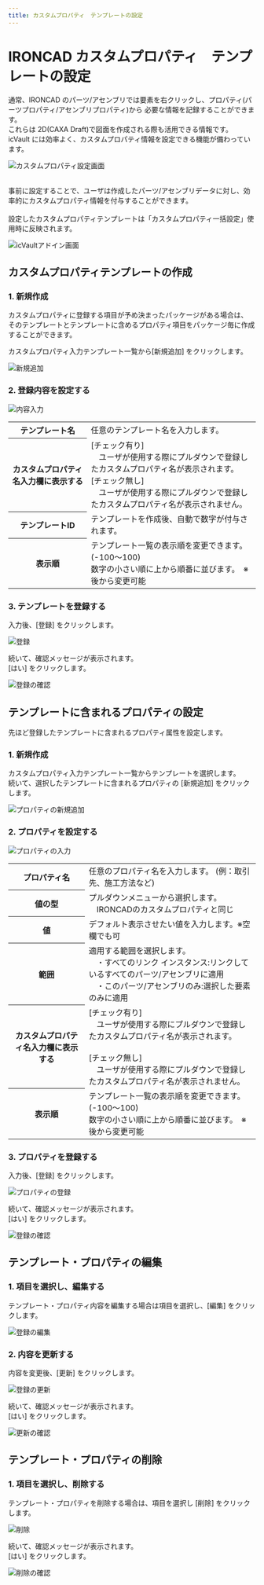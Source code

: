 ```yaml
---
title: カスタムプロパティ　テンプレートの設定
---
```


# IRONCAD カスタムプロパティ　テンプレートの設定
通常、IRONCAD のパーツ/アセンブリでは要素を右クリックし、プロパティ(パーツプロパティ/アセンブリプロパティ)から
必要な情報を記録することができます。<br>
これらは 2D(CAXA Draft)で図面を作成される際も活用できる情報です。<br>
icVault には効率よく、カスタムプロパティ情報を設定できる機能が備わっています。<br>

![カスタムプロパティ設定画面](./img/Ctpy_002.png)

<br>
事前に設定することで、ユーザは作成したパーツ/アセンブリデータに対し、効率的にカスタムプロパティ情報を付与することができます。<br>
<br>
設定したカスタムプロパティテンプレートは「カスタムプロパティ一括設定」使用時に反映されます。

![icVaultアドイン画面](./img/Ctpy_001.png)


## カスタムプロパティテンプレートの作成

### 1. 新規作成
カスタムプロパティに登録する項目が予め決まったパッケージがある場合は、
そのテンプレートとテンプレートに含めるプロパティ項目をパッケージ毎に作成することができます。

カスタムプロパティ入力テンプレート一覧から[新規追加] をクリックします。

![新規追加](./img/Ctpy_003.png)

### 2. 登録内容を設定する

![内容入力](./img/Ctpy_004.png)

<table>
<tr>
<th>テンプレート名</th>
<td>任意のテンプレート名を入力します。</td>
</tr>
<tr>
<th>カスタムプロパティ名入力欄に表示する</th>
<td>[チェック有り]<br />
　ユーザが使用する際にプルダウンで登録したカスタムプロパティ名が表示されます。<br>
[チェック無し]<br />
　ユーザが使用する際にプルダウンで登録したカスタムプロパティ名が表示されません。
</td>
</tr>
<tr>
<th>テンプレートID</th>
<td>テンプレートを作成後、自動で数字が付与されます。</td>
</tr>
<tr>
<th>表示順</th>
<td>テンプレート一覧の表示順を変更できます。(-100～100)<br>
数字の小さい順に上から順番に並びます。　※後から変更可能
</td>
</tr>
</table>

### 3. テンプレートを登録する
入力後、[登録] をクリックします。

![登録](./img/Ctpy_005.png)

続いて、確認メッセージが表示されます。<br>
[はい] をクリックします。

![登録の確認](./img/Ctpy_006.png)


## テンプレートに含まれるプロパティの設定
先ほど登録したテンプレートに含まれるプロパティ属性を設定します。

### 1. 新規作成
カスタムプロパティ入力テンプレート一覧からテンプレートを選択します。<br>
続いて、選択したテンプレートに含まれるプロパティの [新規追加] をクリックします。

![プロパティの新規追加](./img/Ctpy_007.png)

### 2. プロパティを設定する

![プロパティの入力](./img/Ctpy_008.png)

<table>
<tr>
<th>プロパティ名</th>
<td>任意のプロパティ名を入力します。 (例：取引先、施工方法など)</td>
</tr>
<tr>
<th>値の型</th>
<td>プルダウンメニューから選択します。<br>
　IRONCADのカスタムプロパティと同じ
</td>
</tr>
<tr>
<th>値</th>
<td>デフォルト表示させたい値を入力します。※空欄でも可</td>
</tr>
<tr>
<th>範囲</th>
<td>適用する範囲を選択します。<br />
　・すべてのリンク インスタンス:リンクしているすべてのパーツ/アセンブリに適用<br />
　・このパーツ/アセンブリのみ:選択した要素のみに適用
</td>
</tr>
<tr>
<th>カスタムプロパティ名入力欄に表示する</th>
<td>[チェック有り]<br />
　ユーザが使用する際にプルダウンで登録したカスタムプロパティ名が表示されます。<br>
<br>
[チェック無し]<br>
　ユーザが使用する際にプルダウンで登録したカスタムプロパティ名が表示されません。
</td>
</tr>
<tr>
<th>表示順</th>
<td>テンプレート一覧の表示順を変更できます。(-100～100)<br>
数字の小さい順に上から順番に並びます。　※後から変更可能
</td>
</tr>
</table>

### 3. プロパティを登録する
入力後、[登録] をクリックします。

![プロパティの登録](./img/Ctpy_009.png)

続いて、確認メッセージが表示されます。<br>
[はい] をクリックします。

![登録の確認](./img/Ctpy_010.png)


## テンプレート・プロパティの編集

### 1. 項目を選択し、編集する
テンプレート・プロパティ内容を編集する場合は項目を選択し、[編集] をクリックします。

![登録の編集](./img/Ctpy_011.png)

### 2. 内容を更新する
内容を変更後、[更新] をクリックします。

![登録の更新](./img/Ctpy_012.png)

続いて、確認メッセージが表示されます。<br>
[はい] をクリックします。

![更新の確認](./img/Ctpy_013.png)


## テンプレート・プロパティの削除

### 1. 項目を選択し、削除する
テンプレート・プロパティを削除する場合は、項目を選択し [削除] をクリックします。

![削除](./img/Ctpy_014.png)

続いて、確認メッセージが表示されます。<br />
[はい] をクリックします。

![削除の確認](./img/Ctpy_015.png)

